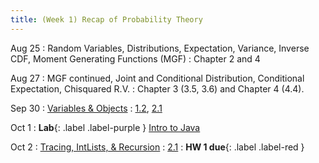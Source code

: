 ```yaml
---
title: (Week 1) Recap of Probability Theory
---
```


Aug 25
: Random Variables, Distributions, Expectation, Variance, Inverse CDF, Moment Generating Functions (MGF)
  : Chapter 2 and 4

Aug 27 
: MGF continued, Joint and Conditional Distribution, Conditional Expectation, Chisquared R.V. 
  : Chapter 3 (3.5, 3.6) and Chapter 4 (4.4).

Sep 30
: [Variables & Objects](#)
  : [1.2](#), [2.1](#)

Oct 1
: **Lab**{: .label .label-purple } [Intro to Java](#)

Oct 2
: [Tracing, IntLists, & Recursion](#)
  : [2.1](#)
: **HW 1 due**{: .label .label-red }
